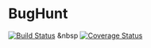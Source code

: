 # BugHunt

[![Build Status](https://app.travis-ci.com/suryaKurella/BugHunt.svg?branch=master)](https://app.travis-ci.com/suryaKurella/BugHunt) &nbsp [![Coverage Status](https://coveralls.io/repos/github/suryaKurella/BugHunt/badge.svg?branch=master)](https://coveralls.io/github/suryaKurella/BugHunt?branch=master)
